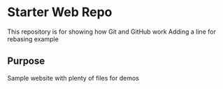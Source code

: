 # Starter Web Repo

This repository is for showing how Git and GitHub work
Adding a line for rebasing example

## Purpose

Sample website with plenty of files for demos